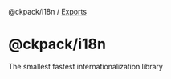 @ckpack/i18n / [Exports](modules.md)

# @ckpack/i18n

The smallest fastest internationalization library
